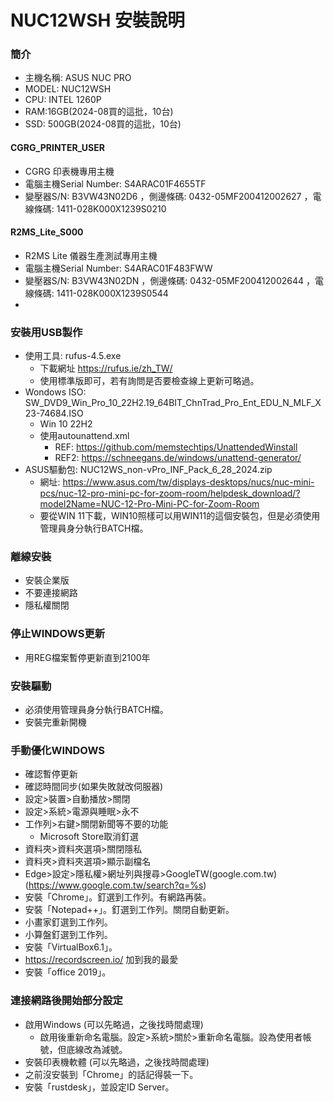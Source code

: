 # NUC12WSH 安裝說明

### 簡介
+ 主機名稱: ASUS NUC PRO
+ MODEL: NUC12WSH
+ CPU: INTEL 1260P
+ RAM:16GB(2024-08買的這批，10台)
+ SSD: 500GB(2024-08買的這批，10台)

#### CGRG_PRINTER_USER
+ CGRG 印表機專用主機
+ 電腦主機Serial Number: S4ARAC01F4655TF
+ 變壓器S/N: B3VW43N02D6 ，側邊條碼: 0432-05MF200412002627 ，電線條碼: 1411-028K000X1239S0210

#### R2MS_Lite_S000
+ R2MS Lite 儀器生產測試專用主機
+ 電腦主機Serial Number: S4ARAC01F483FWW
+ 變壓器S/N: B3VW43N02DN ，側邊條碼: 0432-05MF200412002644 ，電線條碼: 1411-028K000X1239S0544
+ 





### 安裝用USB製作
+ 使用工具: rufus-4.5.exe
  + 下載網址 https://rufus.ie/zh_TW/
  + 使用標準版即可，若有詢問是否要檢查線上更新可略過。
+ Wondows ISO: SW_DVD9_Win_Pro_10_22H2.19_64BIT_ChnTrad_Pro_Ent_EDU_N_MLF_X23-74684.ISO
  + Win 10 22H2
  + 使用autounattend.xml
    + REF: https://github.com/memstechtips/UnattendedWinstall
    + REF2: https://schneegans.de/windows/unattend-generator/
+ ASUS驅動包: NUC12WS_non-vPro_INF_Pack_6_28_2024.zip
  + 網址: https://www.asus.com/tw/displays-desktops/nucs/nuc-mini-pcs/nuc-12-pro-mini-pc-for-zoom-room/helpdesk_download/?model2Name=NUC-12-Pro-Mini-PC-for-Zoom-Room
  + 要從WIN 11下載，WIN10照樣可以用WIN11的這個安裝包，但是必須使用管理員身分執行BATCH檔。

### 離線安裝
+ 安裝企業版
+ 不要連接網路
+ 隱私權關閉

### 停止WINDOWS更新
+ 用REG檔案暫停更新直到2100年

### 安裝驅動
+ 必須使用管理員身分執行BATCH檔。
+ 安裝完重新開機

### 手動優化WINDOWS
+ 確認暫停更新
+ 確認時間同步(如果失敗就改伺服器)
+ 設定>裝置>自動播放>關閉
+ 設定>系統>電源與睡眠>永不
+ 工作列>右鍵>關閉新聞等不要的功能
  + Microsoft Store取消釘選
+ 資料夾>資料夾選項>關閉隱私
+ 資料夾>資料夾選項>顯示副檔名
+ Edge>設定>隱私權>網址列與搜尋>GoogleTW(google.com.tw)(https://www.google.com.tw/search?q=%s)
+ 安裝「Chrome」。釘選到工作列。有網路再裝。
+ 安裝「Notepad++」。釘選到工作列。關閉自動更新。
+ 小畫家釘選到工作列。
+ 小算盤釘選到工作列。
+ 安裝「VirtualBox6.1」。
+ https://recordscreen.io/ 加到我的最愛
+ 安裝「office 2019」。

### 連接網路後開始部分設定
+ 啟用Windows (可以先略過，之後找時間處理)
  + 啟用後重新命名電腦。設定>系統>關於>重新命名電腦。設為使用者帳號，但底線改為減號。
+ 安裝印表機軟體 (可以先略過，之後找時間處理)
+ 之前沒安裝到「Chrome」的話記得裝一下。
+ 安裝「rustdesk」，並設定ID Server。
